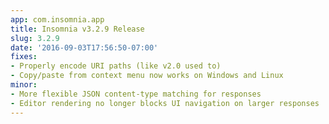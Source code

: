 ```yaml
---
app: com.insomnia.app
title: Insomnia v3.2.9 Release
slug: 3.2.9
date: '2016-09-03T17:56:50-07:00'
fixes:
- Properly encode URI paths (like v2.0 used to)
- Copy/paste from context menu now works on Windows and Linux
minor:
- More flexible JSON content-type matching for responses
- Editor rendering no longer blocks UI navigation on larger responses
---
```


